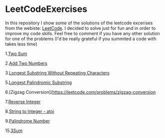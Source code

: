 # LeetCodeExercises
In this repository I show some of the solutions of the leetcode excerises from the webiste:  [LeetCode](https://pages.github.com/).
I decided to solve just for fun and in order to improve my code skills.
Feel free to comment if you have any other solution for one of the problems (I'd be really grateful if you summited a code with takes less time)


1.[Two Sum](https://leetcode.com/problems/two-sum/)

2.[Add Two Numbers](https://leetcode.com/problems/add-two-numbers/)

3.[Longest Substring Without Repeating Characters](https://leetcode.com/problems/longest-substring-without-repeating-characters/)

5.[Longest Palindromic Substring](https://leetcode.com/problems/longest-palindromic-substring/solution/)

6.[Zigzag Conversion](https://leetcode.com/problems/zigzag-conversion

7.[Reverse Integer](https://leetcode.com/problems/reverse-integer/)

8.[String to Integer - atoi](https://leetcode.com/problems/string-to-integer-atoi/)

9.[Palindrome Number](https://leetcode.com/problems/palindrome-number/)

15.[3Sum](https://leetcode.com/problems/3sum/)
